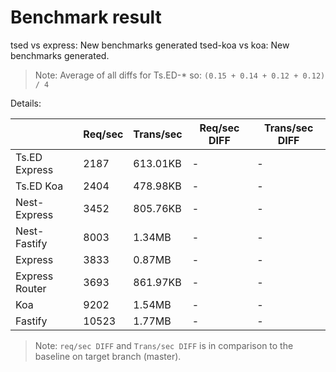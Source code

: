 # Benchmark result

tsed vs express: New benchmarks generated
tsed-koa vs koa: New benchmarks generated.

> Note: 
> Average of all diffs for Ts.ED-* so: `(0.15 + 0.14 + 0.12 + 0.12) / 4`

Details:

|                | Req/sec | Trans/sec | Req/sec DIFF | Trans/sec DIFF |
| -------------- | ------- | --------- | ------------ | -------------- |
| Ts.ED Express  | 2187    | 613.01KB  | -            | -              |
| Ts.ED Koa      | 2404    | 478.98KB  | -            | -              |
| Nest-Express   | 3452    | 805.76KB  | -            | -              |
| Nest-Fastify   | 8003    | 1.34MB    | -            | -              |
| Express        | 3833    | 0.87MB    | -            | -              |
| Express Router | 3693    | 861.97KB  | -            | -              |
| Koa            | 9202    | 1.54MB    | -            | -              |
| Fastify        | 10523   | 1.77MB    | -            | -              |

> Note:
> `req/sec DIFF` and `Trans/sec DIFF` is in comparison to the baseline on target branch (master).
